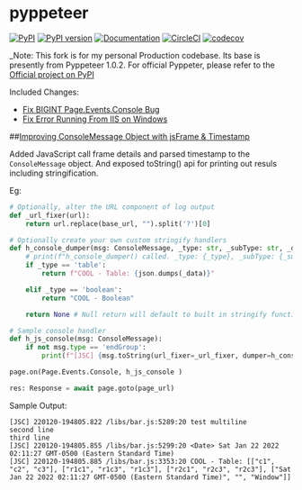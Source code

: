 pyppeteer
==========

[![PyPI](https://img.shields.io/pypi/v/pyppeteer.svg)](https://pypi.python.org/pypi/pyppeteer)
[![PyPI version](https://img.shields.io/pypi/pyversions/pyppeteer.svg)](https://pypi.python.org/pypi/pyppeteer)
[![Documentation](https://img.shields.io/badge/docs-latest-brightgreen.svg)](https://pyppeteer.github.io/pyppeteer/)
[![CircleCI](https://circleci.com/gh/pyppeteer/pyppeteer.svg?style=shield)](https://circleci.com/gh/pyppeteer/pyppeteer)
[![codecov](https://codecov.io/gh/pyppeteer/pyppeteer/branch/dev/graph/badge.svg)](https://codecov.io/gh/pyppeteer/pyppeteer)



_Note: This fork is for my personal Production codebase. Its base is presently from Pyppeteer 1.0.2. For official Pyppeter, please refer to the [Official project on PyPI](https://pypi.python.org/pypi/pyppeteer)


Included Changes:
* [Fix BIGINT Page.Events.Console Bug](https://github.com/pyppeteer/pyppeteer/pull/355/files)
* [Fix Error Running From IIS on Windows](https://github.com/pyppeteer/pyppeteer/pull/349/files)


##[Improving ConsoleMessage Object with jsFrame & Timestamp](https://github.com/pyppeteer/pyppeteer/issues/352)

Added JavaScript call frame details and parsed timestamp to the `ConsoleMessage` object. And exposed toString() api for printing out resuls including stringification.

Eg:
```python
# Optionally, alter the URL component of log output
def _url_fixer(url):
    return url.replace(base_url, "").split('?')[0]

# Optionally create your own custom stringify handlers
def h_console_dumper(msg: ConsoleMessage, _type: str, _subType: str, _data: Any):
    # print(f"h_console_dumper() called. _type: {_type}, _subType: {_subType}, _data: {_data}")
    if _type == 'table':
        return f"COOL - Table: {json.dumps(_data)}"

    elif _type == 'boolean':
        return "COOL - Boolean"

    return None # Null return will default to built in stringify function

# Sample console handler
def h_js_console(msg: ConsoleMessage):
    if not msg.type == 'endGroup':
        print(f"[JSC] {msg.toString(url_fixer=_url_fixer, dumper=h_console_dumper)}")

page.on(Page.Events.Console, h_js_console )

res: Response = await page.goto(page_url)

```

Sample Output:
```
[JSC] 220120-194805.822 /libs/bar.js:5289:20 test multiline
second line
third line
[JSC] 220120-194805.855 /libs/bar.js:5299:20 <Date> Sat Jan 22 2022 02:11:27 GMT-0500 (Eastern Standard Time)
[JSC] 220120-194805.885 /libs/bar.js:3353:20 COOL - Table: [["c1", "c2", "c3"], ["r1c1", "r1c3", "r1c3"], ["r2c1", "r2c3", "r2c3"], ["Sat Jan 22 2022 02:11:27 GMT-0500 (Eastern Standard Time)", "", "Window"]]
```